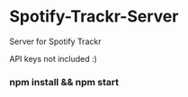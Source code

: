# Spotify-Trackr-Server
Server for Spotify Trackr

API keys not included :)

### npm install && npm start
